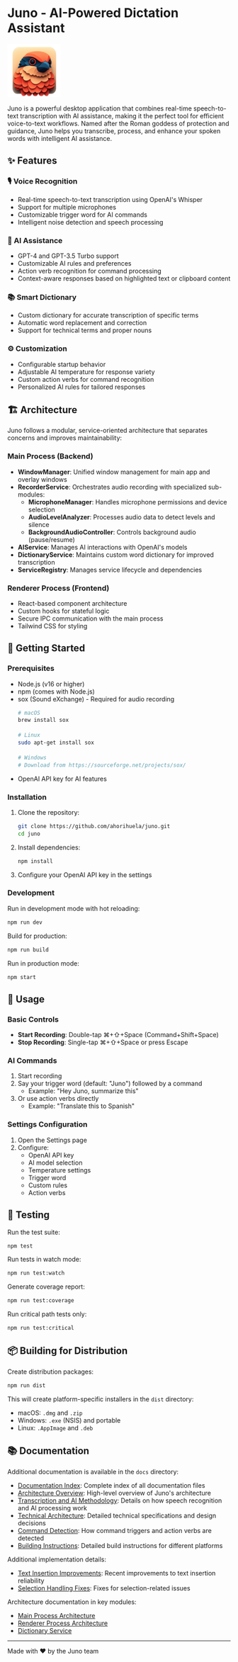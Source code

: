 # Juno - AI-Powered Dictation Assistant

<img src="assets/icon.png" width="120" alt="Juno Logo">

Juno is a powerful desktop application that combines real-time speech-to-text transcription with AI assistance, making it the perfect tool for efficient voice-to-text workflows. Named after the Roman goddess of protection and guidance, Juno helps you transcribe, process, and enhance your spoken words with intelligent AI assistance.

## ✨ Features

### 🎙️ Voice Recognition
- Real-time speech-to-text transcription using OpenAI's Whisper
- Support for multiple microphones
- Customizable trigger word for AI commands
- Intelligent noise detection and speech processing

### 🤖 AI Assistance
- GPT-4 and GPT-3.5 Turbo support
- Customizable AI rules and preferences
- Action verb recognition for command processing
- Context-aware responses based on highlighted text or clipboard content

### 📚 Smart Dictionary
- Custom dictionary for accurate transcription of specific terms
- Automatic word replacement and correction
- Support for technical terms and proper nouns

### ⚙️ Customization
- Configurable startup behavior
- Adjustable AI temperature for response variety
- Custom action verbs for command recognition
- Personalized AI rules for tailored responses

## 🏗️ Architecture

Juno follows a modular, service-oriented architecture that separates concerns and improves maintainability:

### Main Process (Backend)
- **WindowManager**: Unified window management for main app and overlay windows
- **RecorderService**: Orchestrates audio recording with specialized sub-modules:
  - **MicrophoneManager**: Handles microphone permissions and device selection
  - **AudioLevelAnalyzer**: Processes audio data to detect levels and silence
  - **BackgroundAudioController**: Controls background audio (pause/resume)
- **AIService**: Manages AI interactions with OpenAI's models
- **DictionaryService**: Maintains custom word dictionary for improved transcription
- **ServiceRegistry**: Manages service lifecycle and dependencies

### Renderer Process (Frontend)
- React-based component architecture
- Custom hooks for stateful logic
- Secure IPC communication with the main process
- Tailwind CSS for styling

## 🚀 Getting Started

### Prerequisites

- Node.js (v16 or higher)
- npm (comes with Node.js)
- sox (Sound eXchange) - Required for audio recording
  ```bash
  # macOS
  brew install sox

  # Linux
  sudo apt-get install sox

  # Windows
  # Download from https://sourceforge.net/projects/sox/
  ```
- OpenAI API key for AI features

### Installation

1. Clone the repository:
   ```bash
   git clone https://github.com/ahorihuela/juno.git
   cd juno
   ```

2. Install dependencies:
   ```bash
   npm install
   ```

3. Configure your OpenAI API key in the settings

### Development

Run in development mode with hot reloading:
```bash
npm run dev
```

Build for production:
```bash
npm run build
```

Run in production mode:
```bash
npm start
```

## 🎯 Usage

### Basic Controls
- **Start Recording**: Double-tap ⌘+⇧+Space (Command+Shift+Space)
- **Stop Recording**: Single-tap ⌘+⇧+Space or press Escape

### AI Commands
1. Start recording
2. Say your trigger word (default: "Juno") followed by a command
   - Example: "Hey Juno, summarize this"
3. Or use action verbs directly
   - Example: "Translate this to Spanish"

### Settings Configuration
1. Open the Settings page
2. Configure:
   - OpenAI API key
   - AI model selection
   - Temperature settings
   - Trigger word
   - Custom rules
   - Action verbs

## 🧪 Testing

Run the test suite:
```bash
npm test
```

Run tests in watch mode:
```bash
npm run test:watch
```

Generate coverage report:
```bash
npm run test:coverage
```

Run critical path tests only:
```bash
npm run test:critical
```

## 📦 Building for Distribution

Create distribution packages:
```bash
npm run dist
```

This will create platform-specific installers in the `dist` directory:
- macOS: `.dmg` and `.zip`
- Windows: `.exe` (NSIS) and portable
- Linux: `.AppImage` and `.deb`

## 📚 Documentation

Additional documentation is available in the `docs` directory:

- [Documentation Index](docs/index.md): Complete index of all documentation files
- [Architecture Overview](docs/architecture-overview.md): High-level overview of Juno's architecture
- [Transcription and AI Methodology](docs/transcription-and-ai-methodology.md): Details on how speech recognition and AI processing work
- [Technical Architecture](docs/TechnicalArchitecture.md): Detailed technical specifications and design decisions
- [Command Detection](docs/command-detection.md): How command triggers and action verbs are detected
- [Building Instructions](docs/building.md): Detailed build instructions for different platforms

Additional implementation details:
- [Text Insertion Improvements](text-insertion-improvements.md): Recent improvements to text insertion reliability
- [Selection Handling Fixes](selection-fixes.md): Fixes for selection-related issues

Architecture documentation in key modules:
- [Main Process Architecture](src/main/README.md)
- [Renderer Process Architecture](src/renderer/README.md)
- [Dictionary Service](src/main/services/dictionary/README.md)


---

Made with ❤️ by the Juno team 